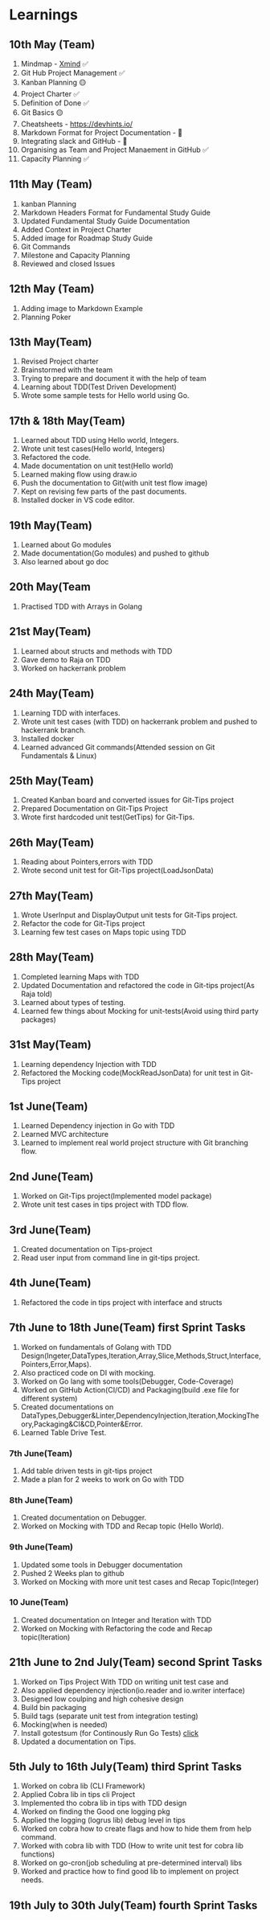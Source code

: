 # Learnings

## 10th May (Team)

1. Mindmap - [Xmind](https://www.xmind.net/download/) ✅
1. Git Hub Project Management ✅
1. Kanban Planning 🟡 
1. Project Charter ✅
1. Definition of Done ✅
1. Git Basics 🟡
1. Cheatsheets - https://devhints.io/
1. Markdown Format for Project Documentation - 🔴
1. Integrating slack and GitHub - 🔴
1. Organising as Team and Project Manaement in GitHub ✅
1. Capacity Planning ✅

## 11th May (Team)

1. kanban Planning
1. Markdown Headers Format for Fundamental Study Guide
1. Updated Fundamental Study Guide Documentation
1. Added Context in Project Charter
1. Added image for Roadmap Study Guide
1. Git Commands
1. Milestone and Capacity Planning
1. Reviewed and closed Issues

## 12th May (Team)

1. Adding image to Markdown Example
1. Planning Poker

## 13th May(Team)

1. Revised Project charter
1. Brainstormed with the team
1. Trying to prepare and document it with the help of team
1. Learning about TDD(Test Driven Development)
1. Wrote some sample tests for Hello world using Go.

## 17th & 18th May(Team)

1. Learned about TDD using Hello world, Integers.
1. Wrote unit test cases(Hello world, Integers)
1. Refactored the code.
1. Made documentation on unit test(Hello world) 
1. Learned making flow using draw.io
1. Push the documentation to Git(with unit test flow image)
1. Kept on revising few parts of the past documents.
1. Installed docker in VS code editor.

## 19th May(Team)
1. Learned about Go modules
1. Made documentation(Go modules) and pushed to github
1. Also learned about go doc

## 20th May(Team
1. Practised TDD with Arrays in Golang

## 21st May(Team)
1. Learned about structs and methods with TDD
1. Gave demo to Raja on TDD
1. Worked on hackerrank problem

## 24th May(Team)
1. Learning TDD with interfaces.
1. Wrote unit test cases (with TDD) on hackerrank problem and pushed to hackerrank branch.
1. Installed docker
1. Learned advanced Git commands(Attended session on Git Fundamentals & Linux)

## 25th May(Team)
1. Created Kanban board and converted issues for Git-Tips project
1. Prepared Documentation on Git-Tips Project 
1. Wrote first hardcoded unit test(GetTips) for Git-Tips.

## 26th May(Team)
1. Reading about Pointers,errors with TDD
1. Wrote second unit test for Git-Tips project(LoadJsonData)

## 27th May(Team)
1. Wrote UserInput and DisplayOutput unit tests for Git-Tips project.
1. Refactor the code for Git-Tips project
1. Learning few test cases on Maps topic using TDD 

## 28th May(Team)
1. Completed learning Maps with TDD
1. Updated Documentation and refactored the code in Git-tips project(As Raja told)
1. Learned about types of testing.
1. Learned few things about Mocking for unit-tests(Avoid using third party packages)

## 31st May(Team)
1. Learning dependency Injection with TDD
1. Refactored the Mocking code(MockReadJsonData) for unit test in Git-Tips project  

## 1st June(Team)
1. Learned Dependency injection in Go with TDD
1. Learned MVC architecture
1. Learned to implement real world project structure with Git branching flow.

## 2nd June(Team)
1. Worked on Git-Tips project(Implemented model package)
1. Wrote unit test cases in tips project with TDD flow. 

## 3rd June(Team)
1. Created documentation on Tips-project
1. Read user input from command line in git-tips project.

## 4th June(Team)
1. Refactored the code in tips project with interface and structs

## 7th June to 18th June(Team) first Sprint Tasks
1. Worked on fundamentals of Golang with TDD Design(Ingeter,DataTypes,Iteration,Array,Slice,Methods,Struct,Interface,Pointers,Error,Maps).
1. Also practiced code on DI with mocking.
1. Worked on Go lang with some tools(Debugger, Code-Coverage)
1. Worked on GitHub Action(CI/CD) and Packaging(build .exe file for different system)
1. Created documentations on DataTypes,Debugger&Linter,DependencyInjection,Iteration,MockingTheory,Packaging&CI&CD,Pointer&Error.
1. Learned Table Drive Test.
 
### 7th June(Team)
1. Add table driven tests in git-tips project
2. Made a plan for 2 weeks to work on Go with TDD

### 8th June(Team)
1. Created documentation on Debugger.
1. Worked on Mocking with TDD and Recap topic (Hello World).

### 9th June(Team)
1. Updated some tools in Debugger documentation
1. Pushed 2 Weeks plan to github
1. Worked on Mocking with more unit test cases and Recap Topic(Integer)

### 10 June(Team)
1. Created documentation on Integer and Iteration with TDD
1. Worked on Mocking with Refactoring the code and Recap topic(Iteration)


## 21th June to 2nd July(Team) second Sprint Tasks
1. Worked on Tips Project With TDD on writing unit test case and
1. Also applied dependency injection(io.reader and io.writer interface)
1. Designed low coulping and high cohesive design
1. Build bin packaging
1. Build tags (separate unit test from integration testing)
1. Mocking(when is needed)
1. Install gotestsum (for Continously Run Go Tests) [click](https://github.com/gotestyourself/gotestsum)
1. Updated a documentation on Tips.

## 5th July to 16th July(Team) third Sprint Tasks
1. Worked on cobra lib (CLI Framework)
1. Applied Cobra lib in tips cli Project
1. Implemented tho cobra lib in tips with TDD design 
1. Worked on finding the Good one logging pkg 
1. Applied the logging (logrus lib) debug level in tips 
1. Worked on cobra how to create flags and how to hide them from help command.
1. Worked with cobra lib with TDD (How to write unit test for cobra lib functions)
1. Worked on go-cron(job scheduling at pre-determined interval) libs
1. Worked and practice how to find good lib to implement on project needs.

## 19th July to 30th July(Team) fourth Sprint Tasks

 
